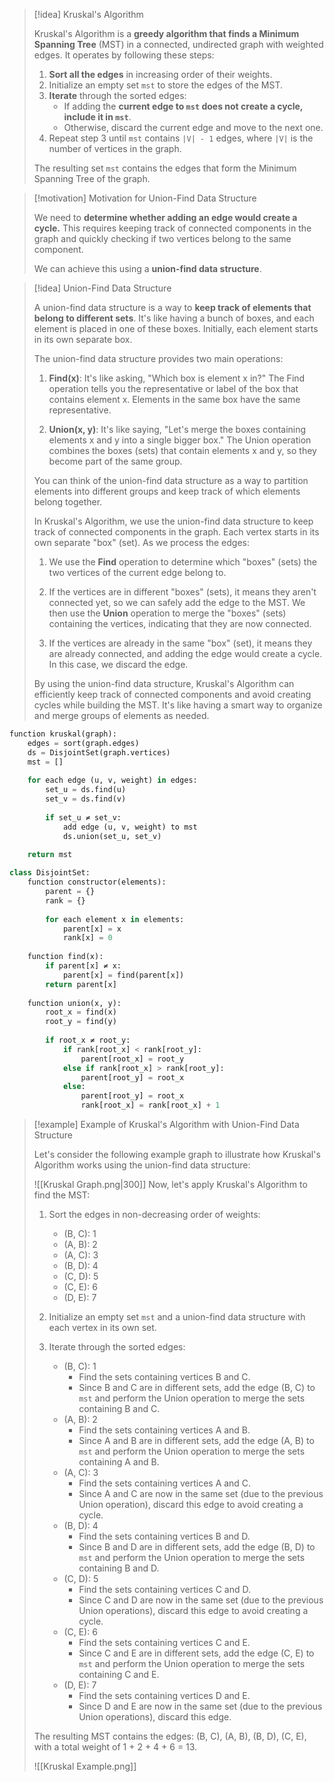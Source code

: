 
> [!idea] Kruskal's Algorithm
> 
> Kruskal's Algorithm is a **greedy algorithm that finds a Minimum Spanning Tree** (MST) in a connected, undirected graph with weighted edges. It operates by following these steps:
> 
> 1. **Sort all the edges** in increasing order of their weights.
> 2. Initialize an empty set `mst` to store the edges of the MST.
> 3. **Iterate** through the sorted edges:
>    - If adding the **current edge to `mst` does not create a cycle, include it in `mst`**.
>    - Otherwise, discard the current edge and move to the next one.
> 4. Repeat step 3 until `mst` contains `|V| - 1` edges, where `|V|` is the number of vertices in the graph.
> 
> The resulting set `mst` contains the edges that form the Minimum Spanning Tree of the graph.
> 

> [!motivation] Motivation for Union-Find Data Structure
> 
> We need to **determine whether adding an edge would create a cycle.** This requires keeping track of connected components in the graph and quickly checking if two vertices belong to the same component.
> 
> We can achieve this using a **union-find data structure**. 

> [!idea] Union-Find Data Structure
> 
> A union-find data structure is a way to **keep track of elements that belong to different sets**. It's like having a bunch of boxes, and each element is placed in one of these boxes. Initially, each element starts in its own separate box.
> 
> The union-find data structure provides two main operations:
> 
> 1. **Find(x)**: It's like asking, "Which box is element x in?" The Find operation tells you the representative or label of the box that contains element x. Elements in the same box have the same representative.
> 
> 2. **Union(x, y)**: It's like saying, "Let's merge the boxes containing elements x and y into a single bigger box." The Union operation combines the boxes (sets) that contain elements x and y, so they become part of the same group.
> 
> You can think of the union-find data structure as a way to partition elements into different groups and keep track of which elements belong together.
> 
> In Kruskal's Algorithm, we use the union-find data structure to keep track of connected components in the graph. Each vertex starts in its own separate "box" (set). As we process the edges:
> 
> 1. We use the **Find** operation to determine which "boxes" (sets) the two vertices of the current edge belong to.
> 
> 2. If the vertices are in different "boxes" (sets), it means they aren't connected yet, so we can safely add the edge to the MST. We then use the **Union** operation to merge the "boxes" (sets) containing the vertices, indicating that they are now connected.
> 
> 3. If the vertices are already in the same "box" (set), it means they are already connected, and adding the edge would create a cycle. In this case, we discard the edge.
> 
> By using the union-find data structure, Kruskal's Algorithm can efficiently keep track of connected components and avoid creating cycles while building the MST. It's like having a smart way to organize and merge groups of elements as needed.

```python
function kruskal(graph):
    edges = sort(graph.edges)
    ds = DisjointSet(graph.vertices)
    mst = []
    
    for each edge (u, v, weight) in edges:
        set_u = ds.find(u)
        set_v = ds.find(v)
        
        if set_u ≠ set_v:
            add edge (u, v, weight) to mst
            ds.union(set_u, set_v)
    
    return mst

class DisjointSet:
    function constructor(elements):
        parent = {}
        rank = {}
        
        for each element x in elements:
            parent[x] = x
            rank[x] = 0
    
    function find(x):
        if parent[x] ≠ x:
            parent[x] = find(parent[x])
        return parent[x]
    
    function union(x, y):
        root_x = find(x)
        root_y = find(y)
        
        if root_x ≠ root_y:
            if rank[root_x] < rank[root_y]:
                parent[root_x] = root_y
            else if rank[root_x] > rank[root_y]:
                parent[root_y] = root_x
            else:
                parent[root_y] = root_x
                rank[root_x] = rank[root_x] + 1
```




> [!example] Example of Kruskal's Algorithm with Union-Find Data Structure
> 
> Let's consider the following example graph to illustrate how Kruskal's Algorithm works using the union-find data structure:
> 
> ![[Kruskal Graph.png|300]]
> Now, let's apply Kruskal's Algorithm to find the MST:
> 
> 1. Sort the edges in non-decreasing order of weights:
>    - (B, C): 1
>    - (A, B): 2
>    - (A, C): 3
>    - (B, D): 4
>    - (C, D): 5
>    - (C, E): 6
>    - (D, E): 7
> 
> 2. Initialize an empty set `mst` and a union-find data structure with each vertex in its own set.
> 
> 3. Iterate through the sorted edges:
>    - (B, C): 1
>      - Find the sets containing vertices B and C.
>      - Since B and C are in different sets, add the edge (B, C) to `mst` and perform the Union operation to merge the sets containing B and C.
>    - (A, B): 2
>      - Find the sets containing vertices A and B.
>      - Since A and B are in different sets, add the edge (A, B) to `mst` and perform the Union operation to merge the sets containing A and B.
>    - (A, C): 3
>      - Find the sets containing vertices A and C.
>      - Since A and C are now in the same set (due to the previous Union operation), discard this edge to avoid creating a cycle.
>    - (B, D): 4
>      - Find the sets containing vertices B and D.
>      - Since B and D are in different sets, add the edge (B, D) to `mst` and perform the Union operation to merge the sets containing B and D.
>    - (C, D): 5
>      - Find the sets containing vertices C and D.
>      - Since C and D are now in the same set (due to the previous Union operations), discard this edge to avoid creating a cycle.
>    - (C, E): 6
>      - Find the sets containing vertices C and E.
>      - Since C and E are in different sets, add the edge (C, E) to `mst` and perform the Union operation to merge the sets containing C and E.
>    - (D, E): 7
>      - Find the sets containing vertices D and E.
>      - Since D and E are now in the same set (due to the previous Union operations), discard this edge.
> 
> The resulting MST contains the edges: (B, C), (A, B), (B, D), (C, E), with a total weight of 1 + 2 + 4 + 6 = 13.
> 
> ![[Kruskal Example.png]]




